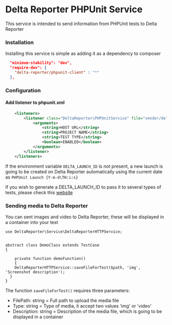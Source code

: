 # Delta Reporter PHPUnit Service #

This service is intended to send information from PHPUnit tests to Delta Reporter

### Installation ###

Installing this service is simple as adding it as a dependency to composer


```json
  "minimum-stability": "dev",
  "require-dev": {
    "delta-reporter/phpunit-client" : "*"
  },
```

### Configuration ###
#### Add listener to phpunit.xml ####


```xml
    <listeners>
        <listener class="DeltaReporter\PHPUnitService" file="vendor/delta-reporter/phpunit-client/src/PHPUnitService.php">
            <arguments>
                <string>HOST URL</string>
                <string>PROJECT NAME</string>
                <string>TEST TYPE</string>
                <boolean>ENABLED</boolean>
            </arguments>
        </listener>
    </listeners>
```

If the environment variable `DELTA_LAUNCH_ID` is not present, a new launch is going to be created on Delta Reporter automatically using the current date as `PHPUnit Launch {Y-m-d\TH:i:s}`

If you wish to generate a DELTA_LAUNCH_ID to pass it to several types of tests, please check this [website](https://delta-reporter.github.io/delta-reporter/jenkins/)

### Sending media to Delta Reporter ###

You can sent images and video to Delta Reporter, these will be displayed in a container into your test

```
use DeltaReporter\Service\DeltaReporterHTTPService;


abstract class DemoClass extends TestCase
{

	private function demoFunction()
	{
    DeltaReporterHTTPService::saveFileForTest($path, 'img', 'Screenshot description');
  }
}
```

The function `saveFileForTest()` requires three parameters:

- FilePath: string = Full path to upload the media file
- Type: string = Type of media, it accept two values 'img' or 'video'
- Description: string = Description of the media file, which is going to be displayed in a container
